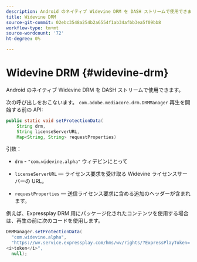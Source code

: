 ```yaml
---
description: Android のネイティブ Widevine DRM を DASH ストリームで使用できます。
title: Widevine DRM
source-git-commit: 02ebc3548a254b2a6554f1ab34afbb3ea5f09bb8
workflow-type: tm+mt
source-wordcount: '72'
ht-degree: 0%

---
```


# Widevine DRM {#widevine-drm}

Android のネイティブ Widevine DRM を DASH ストリームで使用できます。

次の呼び出しをおこないます。 `com.adobe.mediacore.drm.DRMManager` 再生を開始する前の API:

```java
public static void setProtectionData( 
    String drm,  
    String licenseServerURL,   
    Map<String, String> requestProperties)
```

引数：

* `drm` - `"com.widevine.alpha"` ウィデビンにとって

* `licenseServerURL`  — ライセンス要求を受け取る Widevine ライセンスサーバーの URL。
* `requestProperties`  — 送信ライセンス要求に含める追加のヘッダーが含まれます。

例えば、Expressplay DRM 用にパッケージ化されたコンテンツを使用する場合は、再生の前に次のコードを使用します。

```java
DRMManager.setProtectionData( 
  "com.widevine.alpha",  
  "https://wv.service.expressplay.com/hms/wv/rights/?ExpressPlayToken= 
<i>token</i>",  
  null); 
```
